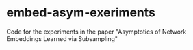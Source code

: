 # embed-asym-exeriments
Code for the experiments in the paper "Asymptotics of Network Embeddings Learned via Subsampling"
